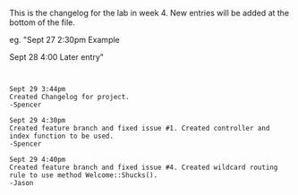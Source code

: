 This is the changelog for the lab in week 4. New entries will be added at the bottom of the file.

eg.
"Sept 27 2:30pm
Example

Sept 28 4:00
Later entry"
~~~~~~~~~~~~~~~~~~~~~~~~~~~


Sept 29 3:44pm
Created Changelog for project.
-Spencer

Sept 29 4:30pm
Created feature branch and fixed issue #1. Created controller and index function to be used.
-Spencer

Sept 29 4:40pm
Created feature branch and fixed issue #4. Created wildcard routing rule to use method Welcome::Shucks().
-Jason
